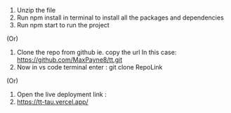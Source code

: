 1. Unzip the file
2. Run npm install in terminal to install all the packages and dependencies
3. Run npm start to run the project

(Or)

1. Clone the repo from github ie. copy the url
   In this case: https://github.com/MaxPayne8/tt.git
2. Now in vs code terminal enter : git clone RepoLink

(Or)

1. Open the live deployment link :
2. https://tt-tau.vercel.app/
